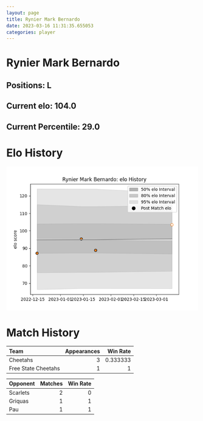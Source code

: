 ```yaml
---  
layout: page  
title: Rynier Mark Bernardo  
date: 2023-03-16 11:31:35.655053  
categories: player  
---
```

# Rynier Mark Bernardo

## Positions: L

## Current elo: 104.0

## Current Percentile: 29.0

# Elo History


![elo history](history_RynierMarkBernardo.png)
# Match History


| Team                |   Appearances |   Win Rate |
|:--------------------|--------------:|-----------:|
| Cheetahs            |             3 |   0.333333 |
| Free State Cheetahs |             1 |   1        |

| Opponent   |   Matches |   Win Rate |
|:-----------|----------:|-----------:|
| Scarlets   |         2 |          0 |
| Griquas    |         1 |          1 |
| Pau        |         1 |          1 |